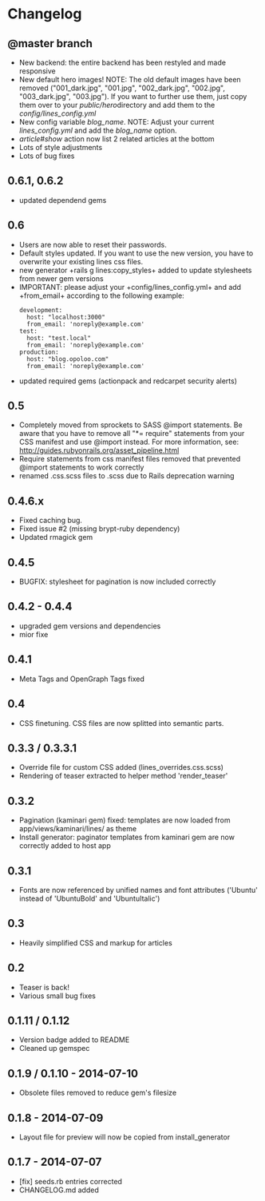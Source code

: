 # Changelog

## @master branch

- New backend: the entire backend has been restyled and made responsive
- New default hero images! NOTE: The old default images have been removed ("001_dark.jpg", "001.jpg", "002_dark.jpg", "002.jpg", "003_dark.jpg", "003.jpg"). If you want to further use them, just copy them over to your *public/hero*directory and add them to the *config/lines_config.yml*
- New config variable *blog_name*. NOTE: Adjust your current *lines_config.yml* and add the *blog_name* option.
- *article#show* action now list 2 related articles at the bottom
- Lots of style adjustments
- Lots of bug fixes

## 0.6.1, 0.6.2

- updated dependend gems


## 0.6

- Users are now able to reset their passwords. 
- Default styles updated. If you want to use the new version, you have to overwrite your existing lines css files.
- new generator +rails g lines:copy_styles+ added to update stylesheets from newer gem versions
- IMPORTANT: please adjust your +config/lines_config.yml+ and add +from_email+ according to the following example:
    ```
    development:
      host: "localhost:3000"
      from_email: 'noreply@example.com'
    test:
      host: "test.local"
      from_email: 'noreply@example.com'
    production:
      host: "blog.opoloo.com"
      from_email: 'noreply@example.com'
    ```
- updated required gems (actionpack and redcarpet security alerts)

## 0.5

- Completely moved from sprockets to SASS @import statements. Be aware that you have to remove all "*= require" statements from your CSS manifest and use @import instead. For more information, see: http://guides.rubyonrails.org/asset_pipeline.html
- Require statements from css manifest files removed that prevented @import statements to work correctly
- renamed .css.scss files to .scss due to Rails deprecation warning


## 0.4.6.x

- Fixed caching bug.
- Fixed issue #2 (missing brypt-ruby dependency)
- Updated rmagick gem

## 0.4.5

- BUGFIX: stylesheet for pagination is now included correctly

## 0.4.2 - 0.4.4

- upgraded gem versions and dependencies
- mior fixe

## 0.4.1

- Meta Tags and OpenGraph Tags fixed

## 0.4

- CSS finetuning. CSS files are now splitted into semantic parts.


## 0.3.3 / 0.3.3.1

- Override file for custom CSS added (lines_overrides.css.scss)
- Rendering of teaser extracted to helper method 'render_teaser'

## 0.3.2

- Pagination (kaminari gem) fixed: templates are now loaded from app/views/kaminari/lines/ as theme
- Install generator: paginator templates from kaminari gem are now correctly added to host app


## 0.3.1

- Fonts are now referenced by unified names and font attributes ('Ubuntu' instead of 'UbuntuBold' and 'UbuntuItalic')


## 0.3 

- Heavily simplified CSS and markup for articles


## 0.2

- Teaser is back!
- Various small bug fixes

## 0.1.11 / 0.1.12

- Version badge added to README
- Cleaned up gemspec


## 0.1.9 / 0.1.10 - 2014-07-10

- Obsolete files removed to reduce gem's filesize


## 0.1.8 - 2014-07-09

- Layout file for preview will now be copied from install_generator


## 0.1.7 - 2014-07-07

- [fix] seeds.rb entries corrected
- CHANGELOG.md added